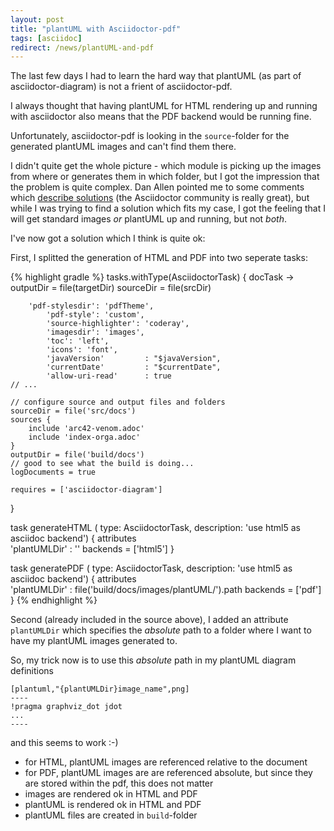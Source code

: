 ```yaml
---
layout: post
title: "plantUML with Asciidoctor-pdf"
tags: [asciidoc]
redirect: /news/plantUML-and-pdf
---
```


The last few days I had to learn the hard way that plantUML (as part of asciidoctor-diagram) is not a frient of asciidoctor-pdf.

I always thought that having plantUML for HTML rendering up and running with asciidoctor also means that the PDF backend would be running fine.

Unfortunately, asciidoctor-pdf is looking in the `source`-folder for the generated plantUML images and can't find them there.

I didn't quite get the whole picture - which module is picking up the images from where or generates them in which folder, but I got the impression that the problem is quite complex.
Dan Allen pointed me to some comments which [describe solutions](https://github.com/asciidoctor/asciidoctor-gradle-examples/issues/15#issuecomment-298003598) (the Asciidoctor community is really great), but while I was trying to find a solution which fits my case, I got the feeling that I will get standard images _or_ plantUML up and running, but not _both_.

I've now got a solution which I think is quite ok:

First, I splitted the generation of HTML and PDF into two seperate tasks:

{% highlight gradle %}
tasks.withType(AsciidoctorTask) { docTask ->
    outputDir = file(targetDir)
    sourceDir = file(srcDir)

        'pdf-stylesdir': 'pdfTheme',
            'pdf-style': 'custom',
            'source-highlighter': 'coderay',
            'imagesdir': 'images',
            'toc': 'left',
            'icons': 'font',
            'javaVersion'         : "$javaVersion",
            'currentDate'         : "$currentDate",
            'allow-uri-read'      : true
    // ...

    // configure source and output files and folders
    sourceDir = file('src/docs')
    sources {
        include 'arc42-venom.adoc'
        include 'index-orga.adoc'
    }
    outputDir = file('build/docs')
    // good to see what the build is doing...
    logDocuments = true

    requires = ['asciidoctor-diagram']
}

task generateHTML (
        type: AsciidoctorTask,
        description: 'use html5 as asciidoc backend') {
    attributes \
            'plantUMLDir'         : ''
    backends = ['html5']
}

task generatePDF (
        type: AsciidoctorTask,
        description: 'use html5 as asciidoc backend') {
    attributes \
            'plantUMLDir'         : file('build/docs/images/plantUML/').path
    backends = ['pdf']
}
{% endhighlight %}

Second (already included in the source above), I added an attribute `plantUMLDir` which specifies the _absolute_ path to a folder where I want to have my plantUML images generated to.

So, my trick now is to use this _absolute_ path in my plantUML diagram definitions

```
[plantuml,"{plantUMLDir}image_name",png]
----
!pragma graphviz_dot jdot
...
----
```

and this seems to work :-)

- for HTML, plantUML images are referenced relative to the document
- for PDF, plantUML images are are referenced absolute, but since they are stored within the pdf, this does not matter
- images are rendered ok in HTML and PDF
- plantUML is rendered ok in HTML and PDF
- plantUML files are created in `build`-folder

